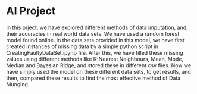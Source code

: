 # AI Project
In this prject, we have explored different methods of data imputation, and, their accuracies in real world data sets. 
We have used a random forest model found online. In the data sets provided in this model, we have first created instances of missing data by a simple python script in CreatingFaultyDataSet.ipynb file.
After this, we have filled these missing values using different methods like K-Nearest Neighbours, Mean, Mode, Median and Bayesian Ridge, and stored these in different csv files.
Now we have simply used the model on these different data sets, to get results, and then, compared these results to find the most effective method of Data Munging.
